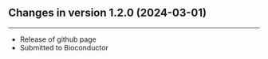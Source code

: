 ## Changes in version 1.2.0 (2024-03-01)

---

- Release of github page
- Submitted to Bioconductor
